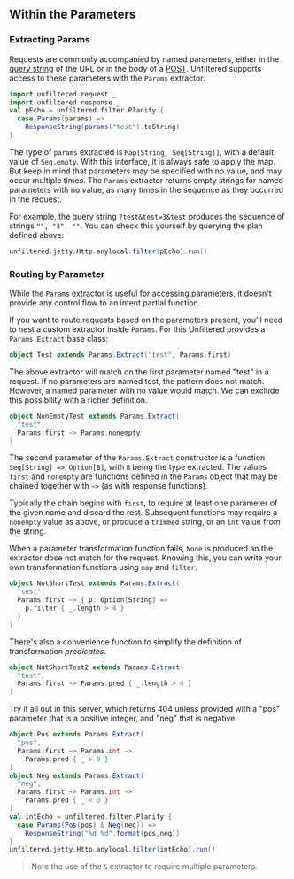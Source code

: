 Within the Parameters
---------------------

### Extracting Params

Requests are commonly accompanied by named parameters, either in the
[query string][query] of the URL or in the body of a
[POST][post]. Unfiltered supports access to these parameters with the
`Params` extractor.

[query]: https://en.wikipedia.org/wiki/Query_string
[post]: https://en.wikipedia.org/wiki/POST_%28HTTP%29#Use_for_submitting_web_forms

```scala
import unfiltered.request._
import unfiltered.response._
val pEcho = unfiltered.filter.Planify {
  case Params(params) =>
    ResponseString(params("test").toString)
}
```

The type of `params` extracted is `Map[String, Seq[String]]`, with a
default value of `Seq.empty`. With this interface, it is always safe
to apply the map. But keep in mind that parameters may be specified
with no value, and may occur multiple times. The `Params` extractor
returns empty strings for named parameters with no value, as many
times in the sequence as they occurred in the request.

For example, the query string `?test&test=3&test` produces the
sequence of strings `"", "3", ""`. You can check this yourself by
querying the plan defined above:

```scala
unfiltered.jetty.Http.anylocal.filter(pEcho).run()
```

### Routing by Parameter

While the `Params` extractor is useful for accessing parameters, it
doesn't provide any control flow to an intent partial function.

If you want to route requests based on the parameters present, you'll
need to nest a custom extractor inside `Params`. For this Unfiltered
provides a `Params.Extract` base class:


```scala
object Test extends Params.Extract("test", Params.first)
```

The above extractor will match on the first parameter named "test" in
a request. If no parameters are named test, the pattern does not
match. However, a named parameter with no value would match. We can
exclude this possibility with a richer definition.

```scala
object NonEmptyTest extends Params.Extract(
  "test",
  Params.first ~> Params.nonempty
)
```

The second parameter of the `Params.Extract` constructor is a function
`Seq[String] => Option[B]`, with `B` being the type extracted. The
values `first` and `nonempty` are functions defined in the `Params`
object that may be chained together with `~>` (as with response
functions).

Typically the chain begins with `first`, to require at least one
parameter of the given name and discard the rest. Subsequent functions
may require a `nonempty` value as above, or produce a `trimmed`
string, or an `int` value from the string.

When a parameter transformation function fails, `None` is produced an
the extractor dose not match for the request. Knowing this, you can
write your own transformation functions using `map` and `filter`.

```scala
object NotShortTest extends Params.Extract(
  "test",
  Params.first ~> { p: Option[String] =>
    p.filter { _.length > 4 }
  }
)
```

There's also a convenience function to simplify the definition of
transformation *predicates*.

```scala
object NotShortTest2 extends Params.Extract(
  "test",
  Params.first ~> Params.pred { _.length > 4 }
)
```

Try it all out in this server, which returns 404 unless provided with
a "pos" parameter that is a positive integer, and "neg" that is
negative.

```scala
object Pos extends Params.Extract(
  "pos",
  Params.first ~> Params.int ~>
    Params.pred { _ > 0 }
)
object Neg extends Params.Extract(
  "neg",
  Params.first ~> Params.int ~>
    Params.pred { _ < 0 }
)
val intEcho = unfiltered.filter.Planify {
  case Params(Pos(pos) & Neg(neg)) =>
    ResponseString("%d %d".format(pos,neg))
}
unfiltered.jetty.Http.anylocal.filter(intEcho).run()
```

> Note the use of the `&` extractor to require multiple parameters.
